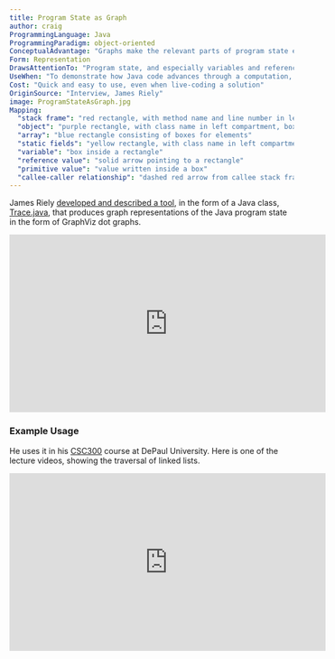 ```yaml
---
title: Program State as Graph
author: craig
ProgrammingLanguage: Java
ProgrammingParadigm: object-oriented
ConceptualAdvantage: "Graphs make the relevant parts of program state explicit and support detailed explanations by instructor."
Form: Representation
DrawsAttentionTo: "Program state, and especially variables and references."
UseWhen: "To demonstrate how Java code advances through a computation, e.g., when working data structures."
Cost: "Quick and easy to use, even when live-coding a solution"
OriginSource: "Interview, James Riely"
image: ProgramStateAsGraph.jpg
Mapping:
  "stack frame": "red rectangle, with method name and line number in left compartment, boxes for paremeters and local variables in right compartment"
  "object": "purple rectangle, with class name in left compartment, boxes for instance variables in right compartment"
  "array": "blue rectangle consisting of boxes for elements"
  "static fields": "yellow rectangle, with class name in left compartment, boxes for class variables in right compartment"
  "variable": "box inside a rectangle"
  "reference value": "solid arrow pointing to a rectangle"
  "primitive value": "value written inside a box"
  "callee-caller relationship": "dashed red arrow from callee stack frame to caller stack frame"
---
```


James Riely [developed and described a tool](https://fpl.cs.depaul.edu/jriely/visualization/), in the form of a Java class, [Trace.java](https://fpl.cs.depaul.edu/jriely/visualization/Trace.java), that produces graph representations of the Java program state in the form of GraphViz dot graphs.

<iframe width="560" height="315" src="https://www.youtube-nocookie.com/embed/B2ucxRf8Lq0" title="YouTube video player" frameborder="0" allow="accelerometer; autoplay; clipboard-write; encrypted-media; gyroscope; picture-in-picture" allowfullscreen></iframe>

### Example Usage

He uses it in his [CSC300](http://fpl.cs.depaul.edu/jriely/ds1/index.html) course at DePaul University. Here is one of the lecture videos,
showing the traversal of linked lists.

<iframe width="560" height="315" src="https://www.youtube-nocookie.com/embed/arIFfd2v6m8" title="YouTube video player" frameborder="0" allow="accelerometer; autoplay; clipboard-write; encrypted-media; gyroscope; picture-in-picture" allowfullscreen></iframe>
